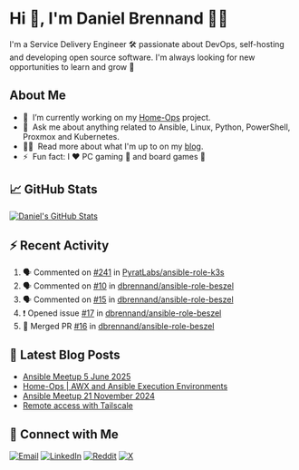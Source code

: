 # Hi 👋, I'm Daniel Brennand 👨‍💻

I'm a Service Delivery Engineer 🛠 passionate about DevOps, self-hosting and developing open source software. I'm always looking for new opportunities to learn and grow 🌱

## About Me

- 🔭 &nbsp;I’m currently working on my [Home-Ops](https://github.com/dbrennand/home-ops) project.
- 💬 &nbsp;Ask me about anything related to Ansible, Linux, Python, PowerShell, Proxmox and Kubernetes.
- 👨‍💻 &nbsp;Read more about what I'm up to on my [blog](https://dbren.uk).
- ⚡ &nbsp;Fun fact: I ❤️ PC gaming 👾 and board games 🎲

## 📈 GitHub Stats

[![Daniel's GitHub Stats](https://github-readme-stats.vercel.app/api?username=dbrennand&show_icons=true&count_private=true&hide_border=true&theme=dark)](https://github.com/anuraghazra/github-readme-stats)

## ⚡ Recent Activity

<!--START_SECTION:activity-->
1. 🗣 Commented on [#241](https://github.com/PyratLabs/ansible-role-k3s/issues/241#issuecomment-3224660614) in [PyratLabs/ansible-role-k3s](https://github.com/PyratLabs/ansible-role-k3s)
2. 🗣 Commented on [#10](https://github.com/dbrennand/ansible-role-beszel/pull/10#issuecomment-3224602130) in [dbrennand/ansible-role-beszel](https://github.com/dbrennand/ansible-role-beszel)
3. 🗣 Commented on [#15](https://github.com/dbrennand/ansible-role-beszel/pull/15#issuecomment-3224599435) in [dbrennand/ansible-role-beszel](https://github.com/dbrennand/ansible-role-beszel)
4. ❗ Opened issue [#17](https://github.com/dbrennand/ansible-role-beszel/issues/17) in [dbrennand/ansible-role-beszel](https://github.com/dbrennand/ansible-role-beszel)
5. 🎉 Merged PR [#16](https://github.com/dbrennand/ansible-role-beszel/pull/16) in [dbrennand/ansible-role-beszel](https://github.com/dbrennand/ansible-role-beszel)
<!--END_SECTION:activity-->

## 📝 Latest Blog Posts

<!-- BLOG-POST-LIST:START -->
- [Ansible Meetup 5 June 2025](https://dbren.uk/blog/ansible-meetup-5-june/)
- [Home-Ops | AWX and Ansible Execution Environments](https://dbren.uk/blog/homeops-ansible-ee/)
- [Ansible Meetup 21 November 2024](https://dbren.uk/blog/ansible-meetup-21-november/)
- [Remote access with Tailscale](https://dbren.uk/blog/tailscale/)
<!-- BLOG-POST-LIST:END -->

## 💬 Connect with Me

[![Email](https://img.shields.io/badge/Email-D14836?style=flat&logo=gmail&logoColor=white)](mailto:contact@danielbrennand.com) [![LinkedIn](https://img.shields.io/badge/Linkedin-%230077B5.svg?style=flat&logo=linkedin&logoColor=white)](https://www.linkedin.com/in/dbrenuk) [![Reddit](https://img.shields.io/badge/Reddit-FF4500?style=flat&logo=reddit&logoColor=white)](https://www.reddit.com/user/dbrenuk) [![X](https://img.shields.io/badge/X-%23000000.svg?style=flat&logo=X&logoColor=white)](https://twitter.com/dbrenuk)
